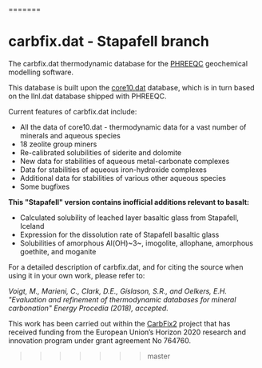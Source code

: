 =======
# carbfix.dat - Stapafell branch
The carbfix.dat thermodynamic database for the [PHREEQC](https://wwwbrr.cr.usgs.gov/projects/GWC_coupled/phreeqc/) geochemical modelling software.

This database is built upon the [core10.dat](https://github.com/MarcNeveu/IcyDwarf/) database, which is in turn based on the llnl.dat database shipped with PHREEQC.

Current features of carbfix.dat include:
* All the data of core10.dat - thermodynamic data for a vast number of minerals and aqueous species
* 18 zeolite group miners
* Re-calibrated solubilities of siderite and dolomite
* New data for stabilities of aqueous metal-carbonate complexes
* Data for stabilities of aqueous iron-hydroxide complexes
* Additional data for stabilities of various other aqueous species
* Some bugfixes

**This "Stapafell" version contains inofficial additions relevant to basalt:**
* Calculated solubility of leached layer basaltic glass from Stapafell, Iceland
* Expression for the dissolution rate of Stapafell basaltic glass
* Solubilities of amorphous Al(OH)~3~, imogolite, allophane, amorphous goethite, and moganite

For a detailed description of carbfix.dat, and for citing the source when using it in your own work, please refer to:

*Voigt, M., Marieni, C., Clark, D.E., Gíslason, S.R., and Oelkers, E.H. "Evaluation and refinement of thermodynamic databases for mineral carbonation" Energy Procedia (2018), accepted.*

This work has been carried out within the [CarbFix2](http://carbfix.com) project that has received funding from the European Union’s Horizon 2020 research and innovation program under grant agreement No 764760.
>>>>>>> master
